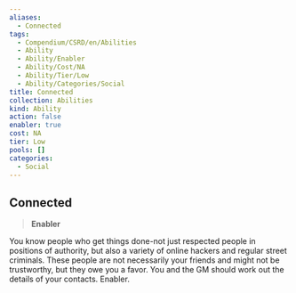 ```yaml
---
aliases:
  - Connected
tags:
  - Compendium/CSRD/en/Abilities
  - Ability
  - Ability/Enabler
  - Ability/Cost/NA
  - Ability/Tier/Low
  - Ability/Categories/Social
title: Connected
collection: Abilities
kind: Ability
action: false
enabler: true
cost: NA
tier: Low
pools: []
categories:
  - Social
---
```

## Connected    
>**Enabler**  
    
You know people who get things done-not just respected people in positions of authority, but also a variety of online hackers and regular street criminals. These people are not necessarily your friends and might not be trustworthy, but they owe you a favor. You and the GM should work out the details of your contacts. Enabler.